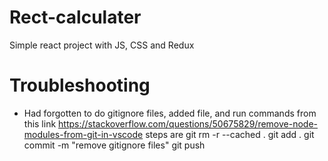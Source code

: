 # Rect-calculater
Simple react project with JS, CSS and Redux

# Troubleshooting

- Had forgotten to do gitignore files, added file, and run commands from this link 
https://stackoverflow.com/questions/50675829/remove-node-modules-from-git-in-vscode
steps are
git rm -r --cached .
git add .
git commit -m "remove gitignore files"
git push
